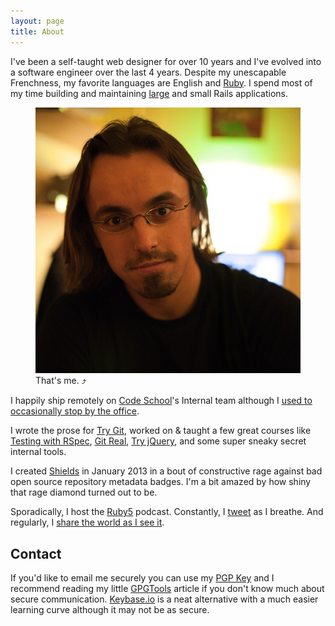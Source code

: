 ```yaml
---
layout: page
title: About
---
```

I've been a self-taught web designer for over 10 years</span> and I've evolved into a software engineer over the last 4 years. Despite my unescapable Frenchness, my favorite languages are English and [Ruby](http://tryruby.org). I spend most of my time building and maintaining [large](https://codeschool.com) and small Rails applications.
<figure id="mug">
  <a href="/images/olivier-lacan.jpg" title="Download a huge version of my face to see if you can figure out the number of degrees I tilted it for this shot.">
    <img src ="/images/olivier-lacan-small.jpg" />
  </a>
  <figcaption>That's me. &#10548;</figcaption>
</figure>

I happily ship remotely on [Code School](http://codeschool.com)'s Internal team although I [used to occasionally stop by the office](/posts/i-am-an-alien/).

I wrote the prose for [Try Git](http://try.github.com), worked on & taught a few great courses like [Testing with RSpec](http://www.codeschool.com/courses/testing-with-rspec), [Git Real](http://www.codeschool.com/courses/git-real), [Try jQuery](http://www.codeschool.com/courses/try-jquery), and some super sneaky secret internal tools.

I created [Shields](http://shields.io) in January 2013 in a bout of constructive rage against bad open source repository metadata badges. I'm a bit amazed by how shiny that rage diamond turned out to be.

Sporadically, I host the [Ruby5](http://ruby5.envylabs.com) podcast. Constantly, I [tweet](http://twitter.com/olivierlacan) as I breathe. And regularly, I [share the world as I see it](http://instagram.com/olivierlacan).

## Contact

If you'd like to email me securely you can use my [PGP Key](http://pgp.mit.edu:11371/pks/lookup?op=get&search=0xE493B06DD070AFC8) and I recommend reading my little [GPGTools](tools/security/gpgtools.html) article if you don't know much about secure communication. [Keybase.io](https://keybase.io/olivierlacan) is a neat alternative with a much easier learning curve although it may not be as secure.
